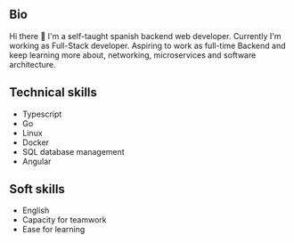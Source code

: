 ## Bio
Hi there 👋 I'm a self-taught spanish backend web developer. Currently I'm working as Full-Stack developer. Aspiring to work as full-time Backend and keep learning more about, networking, microservices and software architecture.

## Technical skills
- Typescript
- Go
- Linux
- Docker
- SQL database management
- Angular

## Soft skills
- English
- Capacity for teamwork
- Ease for learning
